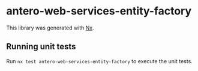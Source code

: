 # antero-web-services-entity-factory

This library was generated with [Nx](https://nx.dev).

## Running unit tests

Run `nx test antero-web-services-entity-factory` to execute the unit tests.
